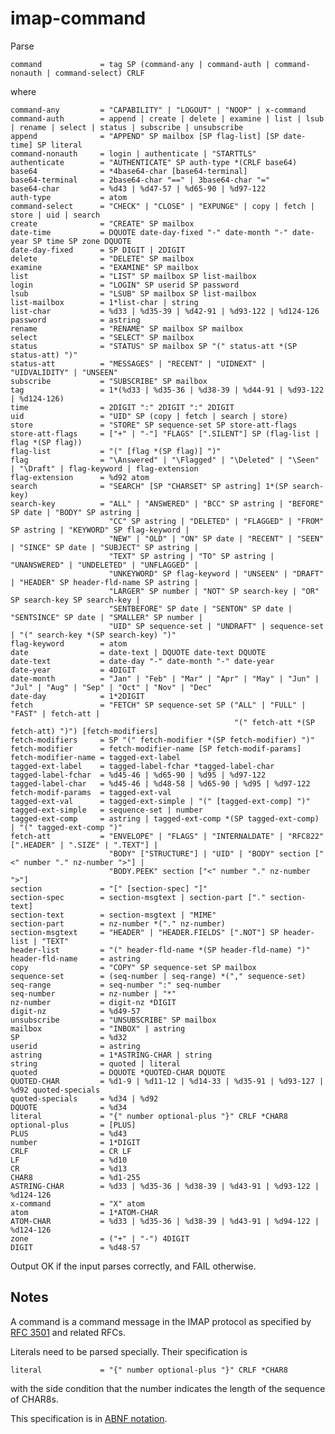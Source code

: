 # imap-command

Parse

    command             = tag SP (command-any | command-auth | command-nonauth | command-select) CRLF

where

    command-any         = "CAPABILITY" | "LOGOUT" | "NOOP" | x-command
    command-auth        = append | create | delete | examine | list | lsub | rename | select | status | subscribe | unsubscribe
    append              = "APPEND" SP mailbox [SP flag-list] [SP date-time] SP literal
    command-nonauth     = login | authenticate | "STARTTLS"
    authenticate        = "AUTHENTICATE" SP auth-type *(CRLF base64)
    base64              = *4base64-char [base64-terminal]
    base64-terminal     = 2base64-char "==" | 3base64-char "="
    base64-char         = %d43 | %d47-57 | %d65-90 | %d97-122
    auth-type           = atom
    command-select      = "CHECK" | "CLOSE" | "EXPUNGE" | copy | fetch | store | uid | search
    create              = "CREATE" SP mailbox
    date-time           = DQUOTE date-day-fixed "-" date-month "-" date-year SP time SP zone DQUOTE
    date-day-fixed      = SP DIGIT | 2DIGIT
    delete              = "DELETE" SP mailbox
    examine             = "EXAMINE" SP mailbox
    list                = "LIST" SP mailbox SP list-mailbox
    login               = "LOGIN" SP userid SP password
    lsub                = "LSUB" SP mailbox SP list-mailbox
    list-mailbox        = 1*list-char | string
    list-char           = %d33 | %d35-39 | %d42-91 | %d93-122 | %d124-126
    password            = astring
    rename              = "RENAME" SP mailbox SP mailbox
    select              = "SELECT" SP mailbox
    status              = "STATUS" SP mailbox SP "(" status-att *(SP status-att) ")"
    status-att          = "MESSAGES" | "RECENT" | "UIDNEXT" | "UIDVALIDITY" | "UNSEEN"
    subscribe           = "SUBSCRIBE" SP mailbox
    tag                 = 1*(%d33 | %d35-36 | %d38-39 | %d44-91 | %d93-122 | %d124-126)
    time                = 2DIGIT ":" 2DIGIT ":" 2DIGIT
    uid                 = "UID" SP (copy | fetch | search | store)
    store               = "STORE" SP sequence-set SP store-att-flags
    store-att-flags     = ["+" | "-"] "FLAGS" [".SILENT"] SP (flag-list | flag *(SP flag))
    flag-list           = "(" [flag *(SP flag)] ")"
    flag                = "\Answered" | "\Flagged" | "\Deleted" | "\Seen" | "\Draft" | flag-keyword | flag-extension
    flag-extension      = %d92 atom
    search              = "SEARCH" [SP "CHARSET" SP astring] 1*(SP search-key)
    search-key          = "ALL" | "ANSWERED" | "BCC" SP astring | "BEFORE" SP date | "BODY" SP astring |
                          "CC" SP astring | "DELETED" | "FLAGGED" | "FROM" SP astring | "KEYWORD" SP flag-keyword |
                          "NEW" | "OLD" | "ON" SP date | "RECENT" | "SEEN" | "SINCE" SP date | "SUBJECT" SP astring |
                          "TEXT" SP astring | "TO" SP astring | "UNANSWERED" | "UNDELETED" | "UNFLAGGED" |
                          "UNKEYWORD" SP flag-keyword | "UNSEEN" | "DRAFT" | "HEADER" SP header-fld-name SP astring |
                          "LARGER" SP number | "NOT" SP search-key | "OR" SP search-key SP search-key |
                          "SENTBEFORE" SP date | "SENTON" SP date | "SENTSINCE" SP date | "SMALLER" SP number |
                          "UID" SP sequence-set | "UNDRAFT" | sequence-set | "(" search-key *(SP search-key) ")"
    flag-keyword        = atom
    date                = date-text | DQUOTE date-text DQUOTE
    date-text           = date-day "-" date-month "-" date-year
    date-year           = 4DIGIT
    date-month          = "Jan" | "Feb" | "Mar" | "Apr" | "May" | "Jun" | "Jul" | "Aug" | "Sep" | "Oct" | "Nov" | "Dec"
    date-day            = 1*2DIGIT
    fetch               = "FETCH" SP sequence-set SP ("ALL" | "FULL" | "FAST" | fetch-att |
                                                      "(" fetch-att *(SP fetch-att) ")") [fetch-modifiers]
    fetch-modifiers     = SP "(" fetch-modifier *(SP fetch-modifier) ")"
    fetch-modifier      = fetch-modifier-name [SP fetch-modif-params]
    fetch-modifier-name = tagged-ext-label
    tagged-ext-label    = tagged-label-fchar *tagged-label-char
    tagged-label-fchar  = %d45-46 | %d65-90 | %d95 | %d97-122
    tagged-label-char   = %d45-46 | %d48-58 | %d65-90 | %d95 | %d97-122
    fetch-modif-params  = tagged-ext-val
    tagged-ext-val      = tagged-ext-simple | "(" [tagged-ext-comp] ")"
    tagged-ext-simple   = sequence-set | number
    tagged-ext-comp     = astring | tagged-ext-comp *(SP tagged-ext-comp) | "(" tagged-ext-comp ")"
    fetch-att           = "ENVELOPE" | "FLAGS" | "INTERNALDATE" | "RFC822" [".HEADER" | ".SIZE" | ".TEXT"] |
                          "BODY" ["STRUCTURE"] | "UID" | "BODY" section ["<" number "." nz-number ">"] |
                          "BODY.PEEK" section ["<" number "." nz-number ">"]
    section             = "[" [section-spec] "]"
    section-spec        = section-msgtext | section-part ["." section-text]
    section-text        = section-msgtext | "MIME"
    section-part        = nz-number *("." nz-number)
    section-msgtext     = "HEADER" | "HEADER.FIELDS" [".NOT"] SP header-list | "TEXT"
    header-list         = "(" header-fld-name *(SP header-fld-name) ")"
    header-fld-name     = astring
    copy                = "COPY" SP sequence-set SP mailbox
    sequence-set        = (seq-number | seq-range) *("," sequence-set)
    seq-range           = seq-number ":" seq-number
    seq-number          = nz-number | "*"
    nz-number           = digit-nz *DIGIT
    digit-nz            = %d49-57
    unsubscribe         = "UNSUBSCRIBE" SP mailbox
    mailbox             = "INBOX" | astring
    SP                  = %d32
    userid              = astring
    astring             = 1*ASTRING-CHAR | string
    string              = quoted | literal
    quoted              = DQUOTE *QUOTED-CHAR DQUOTE
    QUOTED-CHAR         = %d1-9 | %d11-12 | %d14-33 | %d35-91 | %d93-127 | %d92 quoted-specials
    quoted-specials     = %d34 | %d92
    DQUOTE              = %d34
    literal             = "{" number optional-plus "}" CRLF *CHAR8
    optional-plus       = [PLUS]
    PLUS                = %d43
    number              = 1*DIGIT
    CRLF                = CR LF
    LF                  = %d10
    CR                  = %d13
    CHAR8               = %d1-255
    ASTRING-CHAR        = %d33 | %d35-36 | %d38-39 | %d43-91 | %d93-122 | %d124-126
    x-command           = "X" atom
    atom                = 1*ATOM-CHAR
    ATOM-CHAR           = %d33 | %d35-36 | %d38-39 | %d43-91 | %d94-122 | %d124-126
    zone                = ("+" | "-") 4DIGIT
    DIGIT               = %d48-57

Output OK if the input parses correctly, and FAIL otherwise.

## Notes

A command is a command message in the IMAP protocol as specified by [RFC 3501](http://www.rfc-editor.org/rfc/rfc3501.txt) and related RFCs.

Literals need to be parsed specially.  Their specification is

    literal             = "{" number optional-plus "}" CRLF *CHAR8

with the side condition that the number indicates the length of the sequence of CHAR8s.

This specification is in [ABNF notation](http://www.rfc-editor.org/rfc/rfc4234.txt).
